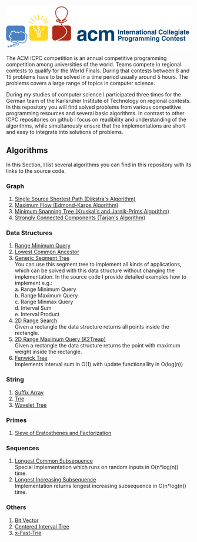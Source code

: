 ![ICPC](https://github.com/kittobi1992/ProblemSolving/blob/master/icpc.png "International Competitive Programming Contest")

The ACM ICPC competition is an annual competitive programming competition among universities of the world. Teams compete in regional contests to qualify for the World Finals. During that contests between 8 and 15 problems have to be solved in a time period usually around 5 hours. The problems covers a large range of topics in computer science.

During my studies of computer science I participated three times for the German team of the Karlsruher Institute of Technology on regional contests. In this repository you will find solved problems from various competitive programming resources and several basic algorithms. In contrast to other ICPC repositories on github I focus on readibility and understanding of the algorithms, while simultanously ensure that the implementations are short and easy to integrate into solutions of problems.

## Algorithms

In this Section, I list several algorithms you can find in this repository with its links to the source code.

### Graph

1. [Single Source Shortest Path (Dijkstra's Algorithm)](https://github.com/kittobi1992/ProblemSolving/blob/master/Implementation/Graph/dijkstra.cpp)
2. [Maximum Flow (Edmond-Karps Algorithm)](https://github.com/kittobi1992/ProblemSolving/blob/master/Implementation/Graph/flow.cpp)
3. [Minimum Spanning Tree (Kruskal's and Jarnik-Prims Algorithm)](https://github.com/kittobi1992/ProblemSolving/blob/master/Implementation/Graph/mst.cpp)
4. [Strongly Connected Components (Tarjan's Algorithm)](https://github.com/kittobi1992/ProblemSolving/blob/master/Implementation/Graph/tarjan.cpp)

### Data Structures

1. [Range Minimum Query](https://github.com/kittobi1992/ProblemSolving/blob/master/Implementation/Datastructures/rmq.cpp)
2. [Lowest Common Ancestor](https://github.com/kittobi1992/ProblemSolving/blob/master/Implementation/Datastructures/lca.cpp)
3. [Generic Segment Tree](https://github.com/kittobi1992/ProblemSolving/blob/master/Implementation/Datastructures/segment_tree.cpp)  
You can use this segment tree to implement all kinds of applications, which can be solved with this data structure without changing the implementation. In the source code I provide detailed examples how to implement e.g.:  
a. Range Minimum Query  
b. Range Maximum Query  
c. Range Minmax Query  
d. Interval Sum  
e. Interval Product
4. [2D Range Search](https://github.com/kittobi1992/ProblemSolving/blob/master/Implementation/Datastructures/2D_range_search.cpp)  
Given a rectangle the data structure returns all points inside the rectangle.
5. [2D Range Maximum Query (K2Treap)](https://github.com/kittobi1992/ProblemSolving/blob/master/Implementation/Datastructures/k2treap.cpp)  
Given a rectangle the data structure returns the point with maximum weight inside the rectangle.
6. [Fenwick Tree](https://github.com/kittobi1992/ProblemSolving/blob/master/Implementation/Datastructures/fenwick_tree.cpp)  
Implements interval sum in O(1) with update functionallity in O(log(n))

### String
1. [Suffix Array](https://github.com/kittobi1992/ProblemSolving/blob/master/Implementation/String/suffix_array.cpp)
2. [Trie](https://github.com/kittobi1992/ProblemSolving/blob/master/Implementation/String/trie.cpp)
3. [Wavelet Tree](https://github.com/kittobi1992/ProblemSolving/blob/master/Implementation/String/wavelet_tree.cpp)

### Primes
1. [Sieve of Eratosthenes and Factorization](https://github.com/kittobi1992/ProblemSolving/blob/master/Implementation/Primes/primes.cpp)

### Sequences
1. [Longest Common Subsequence](https://github.com/kittobi1992/ProblemSolving/blob/master/Implementation/Sequence/sequence.cpp#L49)  
Special Implementation which runs on random inputs in O(n*log(n)) time.
2. [Longest Increasing Subsequence](https://github.com/kittobi1992/ProblemSolving/blob/master/Implementation/Sequence/sequence.cpp#L100)  
Implementation returns longest increasing subsequence in O(n*log(n)) time.

### Others
1. [Bit Vector](https://github.com/kittobi1992/ProblemSolving/blob/master/Implementation/Others/bitvector.cpp)
2. [Centered Interval Tree](https://github.com/kittobi1992/ProblemSolving/blob/master/Implementation/Others/interval_tree.cpp)
3. [x-Fast-Trie](https://github.com/kittobi1992/ProblemSolving/blob/master/Implementation/Others/x_fast_trie.cpp)
